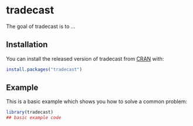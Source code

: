
# tradecast

<!-- badges: start -->
<!-- badges: end -->

The goal of tradecast is to ...

## Installation

You can install the released version of tradecast from [CRAN](https://CRAN.R-project.org) with:

``` r
install.packages("tradecast")
```

## Example

This is a basic example which shows you how to solve a common problem:

``` r
library(tradecast)
## basic example code
```

